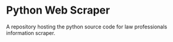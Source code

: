 # Python Web Scraper
A repository hosting the python source code for law professionals information scraper.
